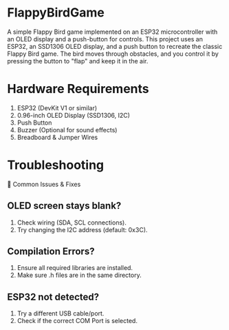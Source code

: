 # FlappyBirdGame 
A simple Flappy Bird game implemented on an ESP32 microcontroller with an OLED display and a push-button for controls.
This project uses an ESP32, an SSD1306 OLED display, and a push button to recreate the classic Flappy Bird game. The bird moves through obstacles, and you control it by pressing the button to "flap" and keep it in the air.

# Hardware Requirements
1. ESP32 (DevKit V1 or similar)
2. 0.96-inch OLED Display (SSD1306, I2C)
3. Push Button 
4. Buzzer (Optional for sound effects)
5. Breadboard & Jumper Wires
   
# Troubleshooting
🛑 Common Issues & Fixes
## OLED screen stays blank?
1. Check wiring (SDA, SCL connections).
2. Try changing the I2C address (default: 0x3C).
## Compilation Errors?
1. Ensure all required libraries are installed.
2. Make sure .h files are in the same directory.
## ESP32 not detected?
1. Try a different USB cable/port.
2. Check if the correct COM Port is selected.
